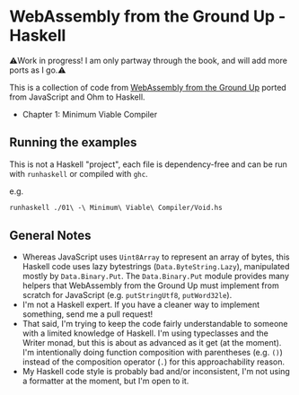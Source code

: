 # WebAssembly from the Ground Up - Haskell

:warning:Work in progress!  I am only partway through the book, and will add more ports as I go.:warning:

This is a collection of code from [WebAssembly from the Ground Up] ported from JavaScript and Ohm to Haskell.

- Chapter 1: Minimum Viable Compiler

## Running the examples

This is not a Haskell "project", each file is dependency-free and can be run with `runhaskell` or compiled with `ghc`.

e.g.
```bash
runhaskell ./01\ -\ Minimum\ Viable\ Compiler/Void.hs
```

## General Notes

- Whereas JavaScript uses `Uint8Array` to represent an array of bytes, this Haskell code uses lazy bytestrings (`Data.ByteString.Lazy`), manipulated mostly by `Data.Binary.Put`.  The `Data.Binary.Put` module provides many helpers that WebAssembly from the Ground Up must implement from scratch for JavaScript (e.g. `putStringUtf8`, `putWord32le`).
- I'm not a Haskell expert.  If you have a cleaner way to implement something, send me a pull request!
- That said, I'm trying to keep the code fairly understandable to someone with a limited knowledge of Haskell.  I'm using typeclasses and the Writer monad, but this is about as advanced as it get (at the moment).  I'm intentionally doing function composition with parentheses (e.g. `()`) instead of the composition operator (`.`) for this approachability reason.
- My Haskell code style is probably bad and/or inconsistent, I'm not using a formatter at the moment, but I'm open to it.


[WebAssembly from the Ground Up]: https://wasmgroundup.com

